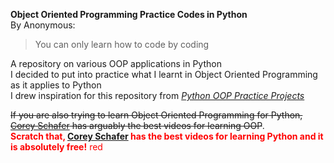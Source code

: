 **Object Oriented Programming Practice Codes in Python**   
By Anonymous:
>You can only learn how to code by coding  

A repository on various OOP applications in Python  
I decided to put into practice what I learnt in Object Oriented Programming as it applies to Python  
I drew inspiration for this repository from *[Python OOP Practice Projects](https://github.com/chenmingxue/Python_PracticeProjects)*  
  
~~If you are also trying to learn Object Oriented Programming for Python, [Corey Schafer](https://coreyms.com/development/python/python-oop-tutorials-complete-series) has arguably the best videos for learning OOP~~.  
<span style="color: red"> **Scratch that, [Corey Schafer](https://www.youtube.com/user/schafer5) has the best videos for learning Python and it is absolutely free!** red</span>
